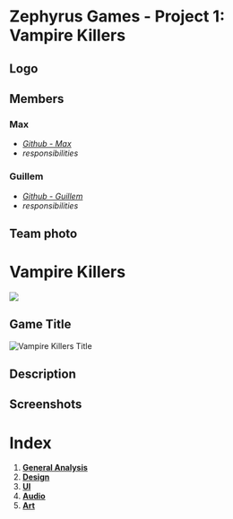 # Zephyrus Games - Project 1: Vampire Killers
## Logo

## Members
### Max
* [*Github - Max*](https://github.com/M4xp0w3rg4m3s)
* *responsibilities*

### Guillem
* [*Github - Guillem*](https://github.com/GuillemDev)
* *responsibilities*

## Team photo

# Vampire Killers
![](https://i0.wp.com/codigoespagueti.com/wp-content/uploads/2022/07/Castlevania-Que-es-el-Vampire-Killer.jpg)
## Game Title
![Vampire Killers Title](https://upload.wikimedia.org/wikipedia/fr/d/df/Vampire_Killer_Logo.gif
)
## Description
## Screenshots

# Index
1. [**General Analysis**](https://github.com/M4xp0w3rg4m3s/Vampire-Killers/wiki/General-Analysis)
2. [**Design**](https://github.com/M4xp0w3rg4m3s/Vampire-Killers/wiki/Design)
3. [**UI**](https://github.com/M4xp0w3rg4m3s/Vampire-Killers/wiki/UI)
4. [**Audio**](https://github.com/M4xp0w3rg4m3s/Vampire-Killers/wiki/Audio)
5. [**Art**](https://github.com/M4xp0w3rg4m3s/Vampire-Killers/wiki/Art)
